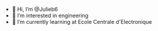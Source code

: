 - 👋 Hi, I’m @Julieb6
- 👀 I’m interested in engineering
- 🌱 I’m currently learning at Ecole Centrale d'Electronique


<!---
Julieb6/Julieb6 is a ✨ special ✨ repository because its `README.md` (this file) appears on your GitHub profile.
You can click the Preview link to take a look at your changes.
--->
